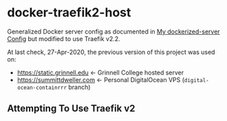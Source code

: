 # docker-traefik2-host

Generalized Docker server config as documented in [My dockerized-server Config](https://dlad.summittdweller.com/en/posts/042-my-dockerized-server-config/) but modified to use Traefik v2.2.

At last check, 27-Apr-2020, the previous version of this project was used on:

  - https://static.grinnell.edu  <- Grinnell College hosted server
  - https://summittdweller.com   <- Personal DigitalOcean VPS (`digital-ocean-containrrr` branch)

## Attempting To Use Traefik v2
